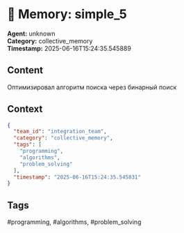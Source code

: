 # 🧠 Memory: simple_5

**Agent:** unknown  
**Category:** collective_memory  
**Timestamp:** 2025-06-16T15:24:35.545889

## Content
Оптимизировал алгоритм поиска через бинарный поиск

## Context
```json
{
  "team_id": "integration_team",
  "category": "collective_memory",
  "tags": [
    "programming",
    "algorithms",
    "problem_solving"
  ],
  "timestamp": "2025-06-16T15:24:35.545831"
}
```

## Tags
#programming, #algorithms, #problem_solving
